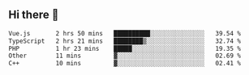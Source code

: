 ## Hi there 👋

<!--START_SECTION:waka-->

```txt
Vue.js       2 hrs 50 mins   ██████████░░░░░░░░░░░░░░░   39.54 %
TypeScript   2 hrs 21 mins   ████████▒░░░░░░░░░░░░░░░░   32.74 %
PHP          1 hr 23 mins    █████░░░░░░░░░░░░░░░░░░░░   19.35 %
Other        11 mins         ▓░░░░░░░░░░░░░░░░░░░░░░░░   02.69 %
C++          10 mins         ▓░░░░░░░░░░░░░░░░░░░░░░░░   02.41 %
```

<!--END_SECTION:waka-->
